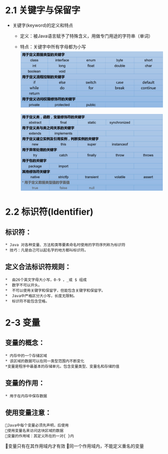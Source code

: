 # 2.1 关键字与保留字
 * 关键字(keyword)的定义和特点
	* 定义：被Java语言赋予了特殊含义，用做专门用途的字符串（单词）
	* 特点：关键字中所有字母都为小写
![title](https://raw.githubusercontent.com/XJZ-0707/imge/master/gitnote/2019/09/13/%E5%85%B3%E9%94%AE%E5%AD%97-1568373577494.jpg)

		![title](https://raw.githubusercontent.com/XJZ-0707/imge/master/gitnote/2019/09/13/%E5%85%B3%E9%94%AE%E5%AD%972-1568373621049.jpg)

# 2.2 标识符(Identifier)
## 标识符：
    * Java 对各种变量、方法和类等要素命名时使用的字符序列称为标识符
    * 技巧：凡是自己可以起名字的地方都叫标识符。
## 定义合法标识符规则：
	*  由26个英文字母大小写，0-9 ，_或 $ 组成
	*  数字不可以开头。
	*  不可以使用关键字和保留字，但能包含关键字和保留字。
	*  Java中严格区分大小写，长度无限制。
	*  标识符不能包含空格。

# 2-3 变量
## 变量的概念：
    * 内存中的一个存储区域
    * 该区域的数据可以在同一类型范围内不断变化
    *变量是程序中最基本的存储单元。包含变量类型、变量名和存储的值
## 变量的作用：
	* 用于在内存中保存数据
	
## 使用变量注意：
	Java中每个变量必须先声明，后使用
	使用变量名来访问这块区域的数据
	变量的作用域：其定义所在的一对{ }内
变量只有在其作用域内才有效
同一个作用域内，不能定义重名的变量

